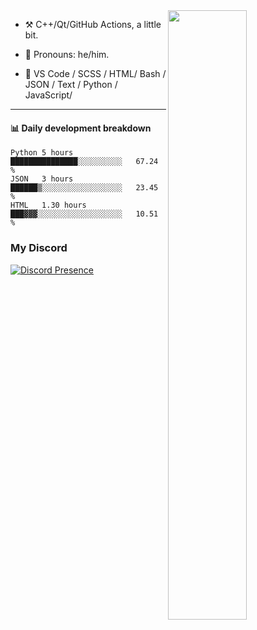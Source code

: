 
<img align="right" width="50%" src="https://github.com/Anticipatable/epicstats/blob/master/generated/overview.svg">

-   :hammer_and_pick: C++/Qt/GitHub Actions, a little bit.

-   :man: Pronouns: he/him.

-   :pencil: VS Code / SCSS / HTML/ Bash / JSON / Text / Python / JavaScript/

---


#### :bar_chart: Daily development breakdown

<!--START_SECTION:waka-->
```text
Python 5 hours         ███████████████░░░░░░░░░░   67.24 % 
JSON   3 hours         ██████▒░░░░░░░░░░░░░░░░░░   23.45 % 
HTML   1.30 hours      ███▓▓▓░░░░░░░░░░░░░░░░░░░   10.51 % 
```
<!--END_SECTION:waka-->

### My Discord 

[![Discord Presence](https://lanyard-profile-readme.vercel.app/api/782773054673518594
                            )](https://discord.com/users/782773054673518594)
